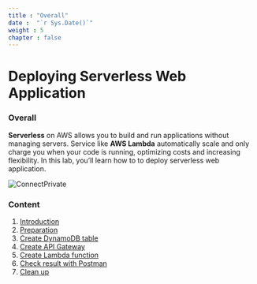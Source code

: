 ```yaml
---
title : "Overall"
date :  "`r Sys.Date()`" 
weight : 5
chapter : false
---
```

# Deploying Serverless Web Application

### Overall
**Serverless** on AWS allows you to build and run applications without managing servers. Service like **AWS Lambda** automatically scale and only charge you when your code is running, optimizing costs and increasing flexibility.
In this lab, you&rsquo;ll learn how to to deploy serverless web application.

![ConnectPrivate](/images/architect.png) 

### Content
 1. [Introduction ](1-Introduce/)
 2. [Preparation](2-Prerequiste/)
 3. [Create DynamoDB table](4-dynamodb/)
 4. [Create API Gateway](5-apigw/)
 5. [Create Lambda function](6-lambda/)
 6. [Check result with Postman](7-checkresult/)
 7. [Clean up](8-cleanup/)
